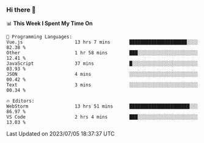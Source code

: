 ### Hi there 👋

<!--
**asdf12303116/asdf12303116** is a ✨ _special_ ✨ repository because its `README.md` (this file) appears on your GitHub profile.

Here are some ideas to get you started:

- 🔭 I’m currently working on ...
- 🌱 I’m currently learning ...
- 👯 I’m looking to collaborate on ...
- 🤔 I’m looking for help with ...
- 💬 Ask me about ...
- 📫 How to reach me: ...
- 😄 Pronouns: ...
- ⚡ Fun fact: ...
-->

<!--START_SECTION:waka-->
📊 **This Week I Spent My Time On** 

```text
💬 Programming Languages: 
Vue.js                   13 hrs 7 mins       █████████████████████░░░░   82.38 % 
Other                    1 hr 58 mins        ███░░░░░░░░░░░░░░░░░░░░░░   12.41 % 
JavaScript               37 mins             █░░░░░░░░░░░░░░░░░░░░░░░░   03.93 % 
JSON                     4 mins              ░░░░░░░░░░░░░░░░░░░░░░░░░   00.42 % 
Text                     3 mins              ░░░░░░░░░░░░░░░░░░░░░░░░░   00.34 % 

🔥 Editors: 
WebStorm                 13 hrs 51 mins      ██████████████████████░░░   86.97 % 
VS Code                  2 hrs 4 mins        ███░░░░░░░░░░░░░░░░░░░░░░   13.03 % 
```


 Last Updated on 2023/07/05 18:37:37 UTC
<!--END_SECTION:waka-->
